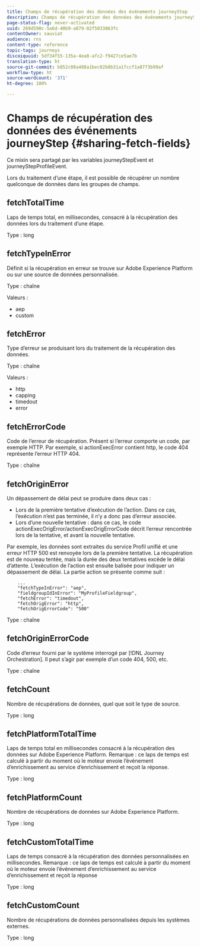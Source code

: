 ```yaml
---
title: Champs de récupération des données des événements journeyStep
description: Champs de récupération des données des événements journeyStep
page-status-flag: never-activated
uuid: 269d590c-5a6d-40b9-a879-02f5033863fc
contentOwner: sauviat
audience: rns
content-type: reference
topic-tags: journeys
discoiquuid: 5df34f55-135a-4ea8-afc2-f9427ce5ae7b
translation-type: ht
source-git-commit: b852c08a488a1bec02b8b31a1fccf1a8773b99af
workflow-type: ht
source-wordcount: '371'
ht-degree: 100%

---
```



# Champs de récupération des données des événements journeyStep {#sharing-fetch-fields}

Ce mixin sera partagé par les variables journeyStepEvent et journeyStepProfileEvent.

Lors du traitement d’une étape, il est possible de récupérer un nombre quelconque de données dans les groupes de champs.

## fetchTotalTime

Laps de temps total, en millisecondes, consacré à la récupération des données lors du traitement d’une étape.

Type : long

## fetchTypeInError

Définit si la récupération en erreur se trouve sur Adobe Experience Platform ou sur une source de données personnalisée.

Type : chaîne

Valeurs :
* aep
* custom

## fetchError

Type d’erreur se produisant lors du traitement de la récupération des données.

Type : chaîne

Valeurs :
* http
* capping
* timedout
* error

## fetchErrorCode

Code de l’erreur de récupération. Présent si l’erreur comporte un code, par exemple HTTP. Par exemple, si actionExecError contient http, le code 404 représente l’erreur HTTP 404.

Type : chaîne

## fetchOriginError

Un dépassement de délai peut se produire dans deux cas :

* Lors de la première tentative d’exécution de l’action. Dans ce cas, l’exécution n’est pas terminée, il n’y a donc pas d’erreur associée.
* Lors d’une nouvelle tentative : dans ce cas, le code actionExecOrigError/actionExecOrigErrorCode décrit l’erreur rencontrée lors de la tentative, et avant la nouvelle tentative.

Par exemple, les données sont extraites du service Profil unifié et une erreur HTTP 500 est renvoyée lors de la première tentative. La récupération est de nouveau tentée, mais la durée des deux tentatives excède le délai d’attente. L’exécution de l’action est ensuite balisée pour indiquer un dépassement de délai. La partie action se présente comme suit :

```
    ...
    "fetchTypeInError": "aep",
    "fieldgroupIdInError": "MyProfileFieldgroup",
    "fetchError": "timedout",
    "fetchOrigError": "http",
    "fetchOrigErrorCode": "500"
```

Type : chaîne

## fetchOriginErrorCode

Code d’erreur fourni par le système interrogé par [!DNL Journey Orchestration]. Il peut s’agir par exemple d’un code 404, 500, etc.

Type : chaîne

## fetchCount

Nombre de récupérations de données, quel que soit le type de source.

Type : long

## fetchPlatformTotalTime

Laps de temps total en millisecondes consacré à la récupération des données sur Adobe Experience Platform. Remarque : ce laps de temps est calculé à partir du moment où le moteur envoie l’événement d’enrichissement au service d’enrichissement et reçoit la réponse.

Type : long

## fetchPlatformCount

Nombre de récupérations de données sur Adobe Experience Platform.

Type : long

## fetchCustomTotalTime

Laps de temps consacré à la récupération des données personnalisées en millisecondes. Remarque : ce laps de temps est calculé à partir du moment où le moteur envoie l’événement d’enrichissement au service d’enrichissement et reçoit la réponse

Type : long

## fetchCustomCount

Nombre de récupérations de données personnalisées depuis les systèmes externes.

Type : long
